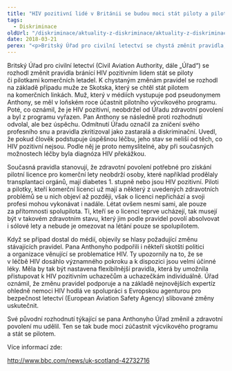 ```yaml
---
title: "HIV pozitivní lidé v Británii se budou moci stát piloty a pilotkami"
tags:
  - Diskriminace
oldUrl: "/diskriminace/aktuality-z-diskriminace/aktuality-z-diskriminace-2018/hiv-pozitivni-lide-v-britanii-se-budou-moci-stat-piloty-a-pilotkami/"
date: 2018-03-21
perex: "<p>Britský Úřad pro civilní letectví se chystá změnit pravidla, která HIV pozitivním lidem omezují pilotování na komerčních linkách.</p>"
---
```


<!-- imported from the old website -->

<p>Britský Úřad pro civilní letectví (Civil Aviation Authority, dále „Úřad“) se rozhodl změnit pravidla bránící HIV pozitivním lidem stát se piloty či pilotkami komerčních letadel. K chystaným změnám pravidel se rozhodl na základě případu muže ze Skotska, který se chtěl stát pilotem na komerčních linkách. Muž, který v médiích vystupuje pod pseudonymem Anthony, se měl v loňském roce účastnit pilotního výcvikového programu. Poté, co oznámil, že je HIV pozitivní, neobdržel od Úřadu zdravotní povolení a byl z programu vyřazen. Pan Anthony se následně proti rozhodnutí odvolal, ale bez úspěchu. Odmítnutí Úřadu označil za zničení svého profesního snu a pravidla zkritizoval jako zastaralá a diskriminační. Uvedl, že pokud člověk podstupuje úspěšnou léčbu, jeho stav se neliší od těch, co HIV pozitivní nejsou. Podle něj je proto nemyslitelné, aby při současných možnostech léčby byla diagnóza HIV překážkou.</p> <p>Současná pravidla stanovují, že zdravotní povolení potřebné pro získání pilotní licence pro komerční lety neobdrží osoby, které například prodělaly transplantaci orgánů, mají diabetes 1. stupně nebo jsou HIV pozitivní. Piloti a pilotky, kteří komerční licenci už mají a některý z uvedených zdravotních problémů se u nich objeví až později, však o licenci nepřichází a svoji profesi mohou vykonávat i nadále. Létat ovšem nesmí sami, ale pouze za přítomnosti spolupilota. Ti, kteří se o licenci teprve ucházejí, tak musejí být v takovém zdravotním stavu, který jim podle pravidel povolí absolvovat i sólové lety a nebude je omezovat na létání pouze se spolupilotem.</p> <p>Když se případ dostal do médií, objevily se hlasy požadující změnu stávajících pravidel. Pana Anthonyho podpořili i někteří skotští politici a organizace věnující se problematice HIV. Ty upozornily na to, že se v léčbě HIV dosáhlo významného pokroku a k dispozici jsou velmi účinné léky. Měla by tak být nastavena flexibilnější pravidla, která by umožnila přistupovat k HIV pozitivním uchazečům a uchazečkám individuálně. Úřad oznámil, že změnu pravidel podporuje a na základě nejnovějších expertíz ohledně nemoci HIV hodlá ve spolupráci s Evropskou agenturou pro bezpečnost letectví (European Aviation Safety Agency) slibované změny uskutečnit.</p> <p>Své původní rozhodnutí týkající se pana Anthonyho Úřad změnil a zdravotní povolení mu udělil. Ten se tak bude moci zúčastnit výcvikového programu a stát se pilotem.</p> <p>Více informací zde:</p> <a title="Otevření do nového okna" href="http://www.bbc.com/news/uk-scotland-42732716" target="_blank">http://www.bbc.com/news/uk-scotland-42732716</a> <img alt="" src="https://www.ochrance.cz/typo3/ext/od_linkdesc/icons/external.gif" class="od_linkdesc_icon_external" />
